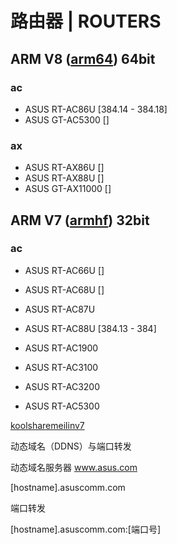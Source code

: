 # 路由器 | ROUTERS

## ARM V8 ([arm64](https://en.wikipedia.org/wiki/ARM_architecture#64-bit)) 64bit

### ac

* ASUS RT-AC86U [384.14 - 384.18]
* ASUS GT-AC5300 []



### ax

* ASUS RT-AX86U []
* ASUS RT-AX88U []
* ASUS GT-AX11000 []



## ARM V7 ([armhf](https://en.wikipedia.org/wiki/ARM_architecture#VFP)) 32bit

### ac

* ASUS RT-AC66U []
* ASUS RT-AC68U []
* ASUS RT-AC87U
* ASUS RT-AC88U [384.13 - 384]

* ASUS RT-AC1900
* ASUS RT-AC3100
* ASUS RT-AC3200
* ASUS RT-AC5300

[koolsharemeilinv7](https://koolshare.cn/forum.php?mod=viewthread&tid=164857)







动态域名（DDNS）与端口转发

动态域名服务器 www.asus.com

[hostname].asuscomm.com

端口转发

[hostname].asuscomm.com:[端口号]

